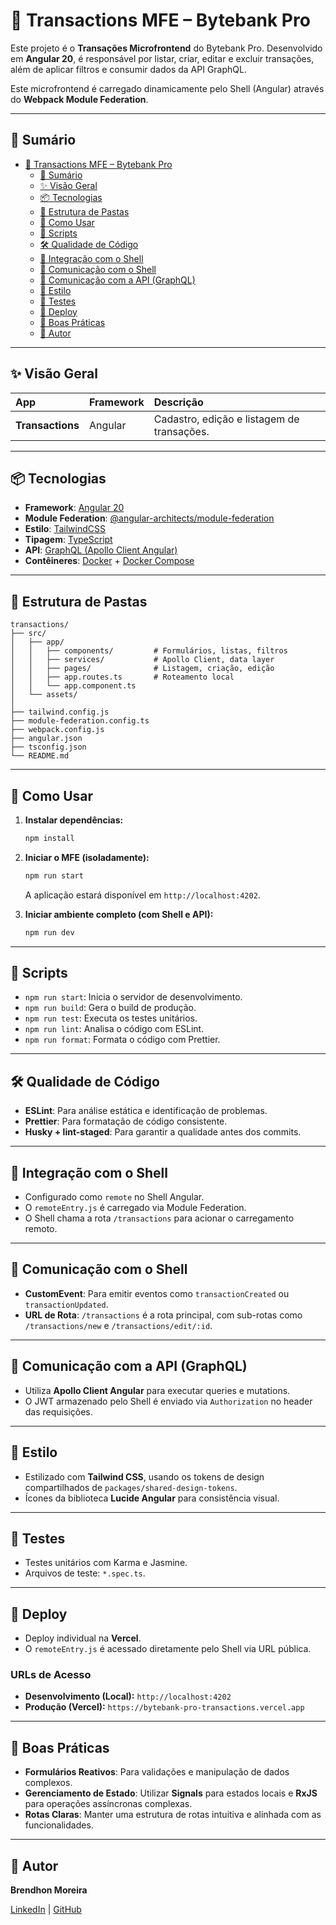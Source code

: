 # 💸 Transactions MFE – Bytebank Pro

Este projeto é o **Transações Microfrontend** do Bytebank Pro. Desenvolvido em **Angular 20**, é responsável por listar, criar, editar e excluir transações, além de aplicar filtros e consumir dados da API GraphQL.

Este microfrontend é carregado dinamicamente pelo Shell (Angular) através do **Webpack Module Federation**.

---

## 📝 Sumário

- [💸 Transactions MFE – Bytebank Pro](#-transactions-mfe--bytebank-pro)
  - [📝 Sumário](#-sumário)
  - [✨ Visão Geral](#-visão-geral)
  - [📦 Tecnologias](#-tecnologias)
  - [📁 Estrutura de Pastas](#-estrutura-de-pastas)
  - [🚀 Como Usar](#-como-usar)
  - [📜 Scripts](#-scripts)
  - [🛠️ Qualidade de Código](#️-qualidade-de-código)
  - [🔗 Integração com o Shell](#-integração-com-o-shell)
  - [🔌 Comunicação com o Shell](#-comunicação-com-o-shell)
  - [📡 Comunicação com a API (GraphQL)](#-comunicação-com-a-api-graphql)
  - [🎨 Estilo](#-estilo)
  - [🧪 Testes](#-testes)
  - [🚀 Deploy](#-deploy)
  - [🧰 Boas Práticas](#-boas-práticas)
  - [👥 Autor](#-autor)

---

## ✨ Visão Geral

| App              | Framework | Descrição                                  |
| :--------------- | :-------- | :----------------------------------------- |
| **Transactions** | Angular   | Cadastro, edição e listagem de transações. |

---

## 📦 Tecnologias

- **Framework**: [Angular 20](https://angular.dev/)
- **Module Federation**: [@angular-architects/module-federation](https://github.com/angular-architects/module-federation)
- **Estilo**: [TailwindCSS](https://tailwindcss.com/)
- **Tipagem**: [TypeScript](https://www.typescriptlang.org/)
- **API**: [GraphQL (Apollo Client Angular)](https://www.apollographql.com/docs/angular/)
- **Contêineres**: [Docker](https://www.docker.com/) + [Docker Compose](https://docs.docker.com/compose/)

---

## 📁 Estrutura de Pastas

```
transactions/
├── src/
│   ├── app/
│   │   ├── components/         # Formulários, listas, filtros
│   │   ├── services/           # Apollo Client, data layer
│   │   ├── pages/              # Listagem, criação, edição
│   │   ├── app.routes.ts       # Roteamento local
│   │   └── app.component.ts
│   └── assets/
│
├── tailwind.config.js
├── module-federation.config.ts
├── webpack.config.js
├── angular.json
├── tsconfig.json
└── README.md
```

---

## 🚀 Como Usar

1.  **Instalar dependências:**

    ```bash
    npm install
    ```

2.  **Iniciar o MFE (isoladamente):**

    ```bash
    npm run start
    ```

    A aplicação estará disponível em `http://localhost:4202`.

3.  **Iniciar ambiente completo (com Shell e API):**

    ```bash
    npm run dev
    ```

---

## 📜 Scripts

- `npm run start`: Inicia o servidor de desenvolvimento.
- `npm run build`: Gera o build de produção.
- `npm run test`: Executa os testes unitários.
- `npm run lint`: Analisa o código com ESLint.
- `npm run format`: Formata o código com Prettier.

---

## 🛠️ Qualidade de Código

- **ESLint**: Para análise estática e identificação de problemas.
- **Prettier**: Para formatação de código consistente.
- **Husky + lint-staged**: Para garantir a qualidade antes dos commits.

---

## 🔗 Integração com o Shell

- Configurado como `remote` no Shell Angular.
- O `remoteEntry.js` é carregado via Module Federation.
- O Shell chama a rota `/transactions` para acionar o carregamento remoto.

---

## 🔌 Comunicação com o Shell

- **CustomEvent**: Para emitir eventos como `transactionCreated` ou `transactionUpdated`.
- **URL de Rota**: `/transactions` é a rota principal, com sub-rotas como `/transactions/new` e `/transactions/edit/:id`.

---

## 📡 Comunicação com a API (GraphQL)

- Utiliza **Apollo Client Angular** para executar queries e mutations.
- O JWT armazenado pelo Shell é enviado via `Authorization` no header das requisições.

---

## 🎨 Estilo

- Estilizado com **Tailwind CSS**, usando os tokens de design compartilhados de `packages/shared-design-tokens`.
- Ícones da biblioteca **Lucide Angular** para consistência visual.

---

## 🧪 Testes

- Testes unitários com Karma e Jasmine.
- Arquivos de teste: `*.spec.ts`.

---

## 🚀 Deploy

- Deploy individual na **Vercel**.
- O `remoteEntry.js` é acessado diretamente pelo Shell via URL pública.

### URLs de Acesso

- **Desenvolvimento (Local):** `http://localhost:4202`
- **Produção (Vercel):** `https://bytebank-pro-transactions.vercel.app`

---

## 🧰 Boas Práticas

- **Formulários Reativos**: Para validações e manipulação de dados complexos.
- **Gerenciamento de Estado**: Utilizar **Signals** para estados locais e **RxJS** para operações assíncronas complexas.
- **Rotas Claras**: Manter uma estrutura de rotas intuitiva e alinhada com as funcionalidades.

---

## 👥 Autor

**Brendhon Moreira**

[LinkedIn](https://www.linkedin.com/in/brendhon-moreira) | [GitHub](https://github.com/Brendhon)
